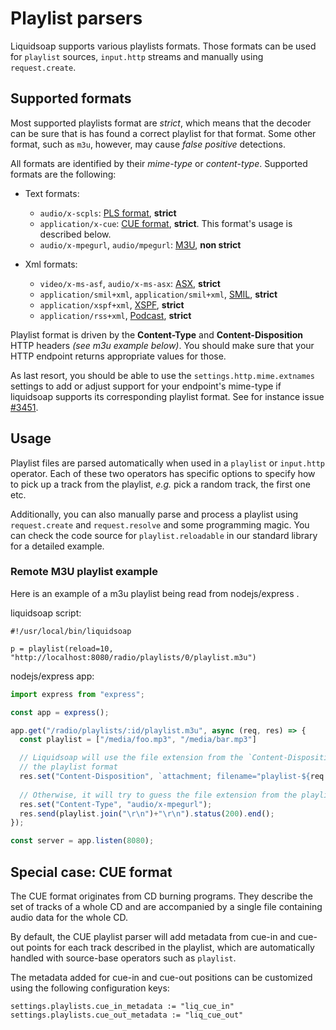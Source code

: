 # Playlist parsers

Liquidsoap supports various playlists formats. Those formats can be used
for `playlist` sources, `input.http` streams and manually using `request.create`.

## Supported formats

Most supported playlists format are _strict_, which means that the decoder can be sure
that is has found a correct playlist for that format. Some other format, such as `m3u`,
however, may cause _false positive_ detections.

All formats are identified by their _mime-type_ or _content-type_. Supported formats are the following:

- Text formats:

  - `audio/x-scpls`: [PLS format](http://en.wikipedia.org/wiki/PLS_%28file_format%29), **strict**
  - `application/x-cue`: [CUE format](http://en.wikipedia.org/wiki/.cue), **strict**. This format's usage is described below.
  - `audio/x-mpegurl`, `audio/mpegurl`: [M3U](http://en.wikipedia.org/wiki/M3u), **non strict**

- Xml formats:
  - `video/x-ms-asf`, `audio/x-ms-asx`: [ASX](http://en.wikipedia.org/wiki/Advanced_Stream_Redirector), **strict**
  - `application/smil+xml`, `application/smil+xml`, [SMIL](http://en.wikipedia.org/wiki/Synchronized_Multimedia_Integration_Language), **strict**
  - `application/xspf+xml`, [XSPF](http://en.wikipedia.org/wiki/Xspf), **strict**
  - `application/rss+xml`, [Podcast](http://en.wikipedia.org/wiki/Podcast), **strict**
 
Playlist format is driven by the **Content-Type** and **Content-Disposition** HTTP headers *(see m3u example below)*. You should make sure that your HTTP endpoint returns appropriate values for those. 

As last resort, you should be able to use the `settings.http.mime.extnames` settings to add or adjust support 
for your endpoint's mime-type if liquidsoap supports its corresponding playlist format. See for instance issue [#3451](https://github.com/savonet/liquidsoap/issues/3451).

## Usage

Playlist files are parsed automatically when used in a `playlist` or `input.http` operator. Each of
these two operators has specific options to specify how to pick up a track from the playlist, _e.g._
pick a random track, the first one etc.

Additionally, you can also manually parse and process a playlist using `request.create` and `request.resolve`
and some programming magic. You can check the code source for `playlist.reloadable` in our standard library
for a detailed example.

### Remote M3U playlist example
Here is an example of a m3u playlist being read from nodejs/express .

liquidsoap script:
```liquidsoap
#!/usr/local/bin/liquidsoap

p = playlist(reload=10, "http://localhost:8080/radio/playlists/0/playlist.m3u")
```

nodejs/express app:
```js
import express from "express";

const app = express();

app.get("/radio/playlists/:id/playlist.m3u", async (req, res) => {
  const playlist = ["/media/foo.mp3", "/media/bar.mp3"]

  // Liquidsoap will use the file extension from the `Content-Disposition` header to guess
  // the playlist format
  res.set("Content-Disposition", `attachment; filename="playlist-${req.params.id}.m3u"`);
  
  // Otherwise, it will try to guess the file extension from the playlist mime-type.
  res.set("Content-Type", "audio/x-mpegurl");
  res.send(playlist.join("\r\n")+"\r\n").status(200).end();
});

const server = app.listen(8080);
```

## Special case: CUE format

The CUE format originates from CD burning programs. They describe the set of tracks of a whole CD and
are accompanied by a single file containing audio data for the whole CD.

By default, the CUE playlist parser will add metadata from cue-in and cue-out points for each track described in the playlist, which
are automatically handled with source-base operators such as `playlist`.

The metadata added for cue-in and cue-out positions can be customized using the following
configuration keys:

```liquidsoap
settings.playlists.cue_in_metadata := "liq_cue_in"
settings.playlists.cue_out_metadata := "liq_cue_out"
```
